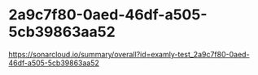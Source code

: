 # 2a9c7f80-0aed-46df-a505-5cb39863aa52
https://sonarcloud.io/summary/overall?id=examly-test_2a9c7f80-0aed-46df-a505-5cb39863aa52
